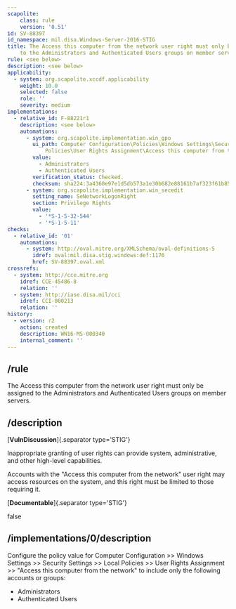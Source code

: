 ```yaml
---
scapolite:
    class: rule
    version: '0.51'
id: SV-88397
id_namespace: mil.disa.Windows-Server-2016-STIG
title: The Access this computer from the network user right must only be assigned
    to the Administrators and Authenticated Users groups on member servers.
rule: <see below>
description: <see below>
applicability:
  - system: org.scapolite.xccdf.applicability
    weight: 10.0
    selected: false
    role: ''
    severity: medium
implementations:
  - relative_id: F-88221r1
    description: <see below>
    automations:
      - system: org.scapolite.implementation.win_gpo
        ui_path: Computer Configuration\Policies\Windows Settings\Security Settings\Local
            Policies\User Rights Assignment\Access this computer from the network
        value:
          - Administrators
          - Authenticated Users
        verification_status: Checked.
        checksum: sha224:3a4360e97e1d5db573a1e30b682e88161b7af323f61b85a254d6f6cd
      - system: org.scapolite.implementation.win_secedit
        setting_name: SeNetworkLogonRight
        section: Privilege Rights
        value:
          - '*S-1-5-32-544'
          - '*S-1-5-11'
checks:
  - relative_id: '01'
    automations:
      - system: http://oval.mitre.org/XMLSchema/oval-definitions-5
        idref: oval:mil.disa.stig.windows:def:1176
        href: SV-88397.oval.xml
crossrefs:
  - system: http://cce.mitre.org
    idref: CCE-45486-8
    relation: ''
  - system: http://iase.disa.mil/cci
    idref: CCI-000213
    relation: ''
history:
  - version: r2
    action: created
    description: WN16-MS-000340
    internal_comment: ''
---
```



## /rule

The Access this computer from the network user right must only be assigned to the Administrators and Authenticated Users groups on member servers.

## /description

[**VulnDiscussion**]{.separator type='STIG'}

Inappropriate granting of user rights can provide system, administrative, and other high-level capabilities.

Accounts with the "Access this computer from the network" user right may access resources on the system, and this right must be limited to those requiring it.

[**Documentable**]{.separator type='STIG'}

false

## /implementations/0/description

Configure the policy value for Computer Configuration >> Windows Settings >> Security Settings >> Local Policies >> User Rights Assignment >> "Access this computer from the network" to include only the following accounts or groups:

- Administrators
- Authenticated Users

